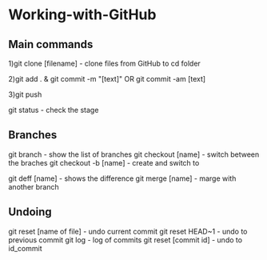 # Working-with-GitHub

## Main commands
1)git clone [filename] - clone files from GitHub to cd folder

2)git add . & git commit -m "[text]"
  OR git commit -am [text]

3)git push

git status - check the stage

## Branches

git branch 		- show the list of branches
git checkout [name]     - switch between the braches
git checkout -b [name]  - create and switch to

git deff [name] 	- shows the difference
git merge [name] 	- marge with another branch

## Undoing

git reset [name of file] - undo current commit
git reset HEAD~1	 - undo to previous commit
git log 		 - log of commits
git reset [commit id] 	 - undo to id_commit
